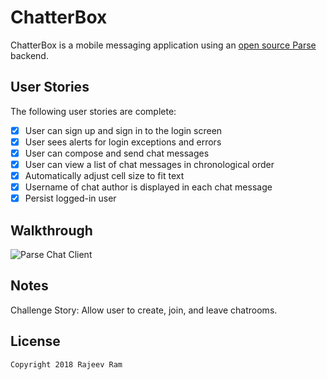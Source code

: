 # ChatterBox

ChatterBox is a mobile messaging application using an [open source Parse](http://parseplatform.org/) backend.

## User Stories

The following user stories are complete:

- [X] User can sign up and sign in to the login screen
- [X] User sees alerts for login exceptions and errors
- [X] User can compose and send chat messages
- [X] User can view a list of chat messages in chronological order
- [X] Automatically adjust cell size to fit text
- [X] Username of chat author is displayed in each chat message
- [X] Persist logged-in user

## Walkthrough

<img src='https://imgur.com/2X6Fasm.gif' title='ChatterBox Walkthrough' width='' alt='Parse Chat Client' />

## Notes

Challenge Story: Allow user to create, join, and leave chatrooms.

## License

    Copyright 2018 Rajeev Ram
